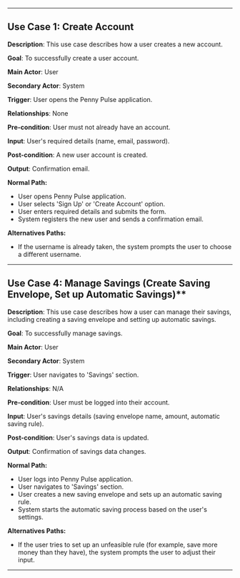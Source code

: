 ---------------------------------------------------------------------------------------------------------------------------------------------------------------------------------------------------------------------------------------------------------------

## Use Case 1: Create Account

**Description**: This use case describes how a user creates a new account.

**Goal**: To successfully create a user account.

**Main Actor**: User

**Secondary Actor**: System

**Trigger**: User opens the Penny Pulse application.

**Relationships**: None

**Pre-condition**: User must not already have an account.

**Input**: User's required details (name, email, password).

**Post-condition**: A new user account is created.

**Output**: Confirmation email.

**Normal Path:**
+ User opens Penny Pulse application.
+ User selects 'Sign Up' or 'Create Account' option.
+ User enters required details and submits the form.
+ System registers the new user and sends a confirmation email.

**Alternatives Paths:**
+ If the username is already taken, the system prompts the user to choose a different username.
    
---------------------------------------------------------------------------------------------------------------------------------------------------------------------------------------------------------------------------------------------------------------

## Use Case 4: Manage Savings (Create Saving Envelope, Set up Automatic Savings)**

**Description**: This use case describes how a user can manage their savings, including creating a saving envelope and setting up automatic savings.

**Goal**: To successfully manage savings.

**Main Actor**: User

**Secondary Actor**: System

**Trigger**: User navigates to 'Savings' section.

**Relationships**: N/A

**Pre-condition**: User must be logged into their account.

**Input**: User's savings details (saving envelope name, amount, automatic saving rule).

**Post-condition**: User's savings data is updated.

**Output**: Confirmation of savings data changes.

**Normal Path:**
+ User logs into Penny Pulse application.
+ User navigates to 'Savings' section.
+ User creates a new saving envelope and sets up an automatic saving rule.
+ System starts the automatic saving process based on the user's settings.

**Alternatives Paths:**
+ If the user tries to set up an unfeasible rule (for example, save more money than they have), the system prompts the user to adjust their input.

---------------------------------------------------------------------------------------------------------------------------------------------------------------------------------------------------------------------------------------------------------------
